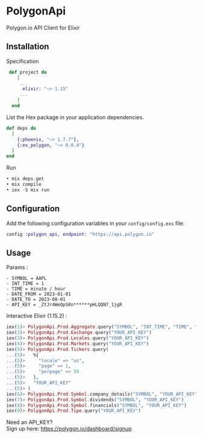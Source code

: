 # PolygonApi

Polygon.io API Client for Elixir

## Installation
Specification
```elixir
 def project do
    [
     ...
      elixir: "~> 1.15"
     ...
    ]
  end
```
List the Hex package in your application dependencies.

```elixir
def deps do
  [
    {:phoenix, "~> 1.7.7"},
    {:ex_polygon, "~> 0.0.4"}
  ]
end
```

Run

```elixir
• mix deps.get
• mix compile
• iex -S mix run
```

## Configuration

Add the following configuration variables in your `config/config.exs` file:

```elixir
config :polygon_api, endpoint: "https://api.polygon.io"
```

## Usage


Params : 
```
- SYMBOL = AAPL
- INT_TIME = 1
- TIME = minute / hour
- DATE_FROM = 2023-01-01
- DATE_TO = 2023-08-01
- API_KEY = _ZtJr4WeQpSKn******pHLQQN7_1jgR
```

Interactive Elixir (1.15.2) :
```elixir
iex(1)> PolygonApi.Prod.Aggregate.query("SYMBOL", "INT_TIME", "TIME", "DATE_FROM", "DATE_TO", "YOUR_API_KEY") 
iex(2)> PolygonApi.Prod.Exchange.query("YOUR_API_KEY")
iex(3)> PolygonApi.Prod.Locales.query("YOUR_API_KEY") 
iex(4)> PolygonApi.Prod.Markets.query("YOUR_API_KEY") 
iex(5)> PolygonApi.Prod.Tickers.query(                                                                             
...(5)>   %{
...(5)>     "locale" => "us",
...(5)>     "page" => 1,
...(5)>     "perpage" => 50
...(5)>   },
...(5)>   "YOUR_API_KEY"
...(5)> )
iex(6)> PolygonApi.Prod.Symbol.company_details("SYMBOL", "YOUR_API_KEY")
iex(7)> PolygonApi.Prod.Symbol.dividends("SYMBOL", "YOUR_API_KEY")
iex(8)> PolygonApi.Prod.Symbol.financials("SYMBOL", "YOUR_API_KEY")
iex(9)> PolygonApi.Prod.Tipe.query("YOUR_API_KEY")               
```

Need an API_KEY?     
Sign up here: https://polygon.io/dashboard/signup















